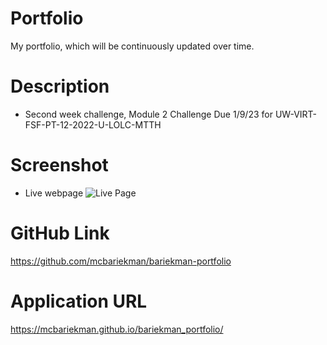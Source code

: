 # Portfolio
My portfolio, which will be continuously updated over time.

# Description
* Second week challenge, Module 2 Challenge Due 1/9/23
for UW-VIRT-FSF-PT-12-2022-U-LOLC-MTTH

# Screenshot
* Live webpage
![Live Page](.assets\images\screenshot.png)

# GitHub Link
https://github.com/mcbariekman/bariekman-portfolio

# Application URL
https://mcbariekman.github.io/bariekman_portfolio/